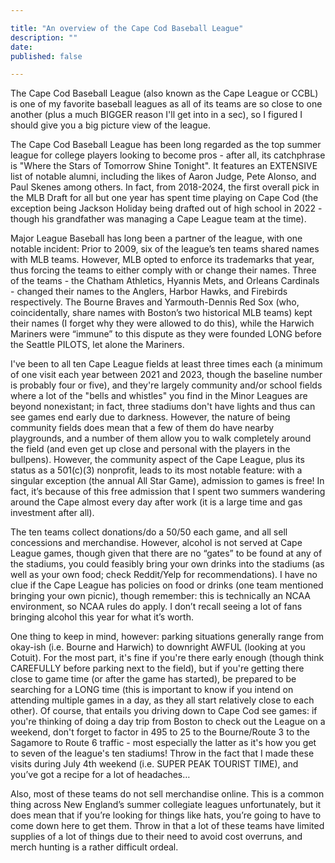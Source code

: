 ```yaml
---

title: "An overview of the Cape Cod Baseball League"
description: ""
date: 
published: false

---
```


The Cape Cod Baseball League (also known as the Cape League or CCBL) is one of my favorite baseball leagues as all of its teams are so close to one another (plus a much BIGGER reason I'll get into in a sec), so I figured I should give you a big picture view of the league.
 
The Cape Cod Baseball League has been long regarded as the top summer league for college players looking to become pros - after all, its catchphrase is "Where the Stars of Tomorrow Shine Tonight". It features an EXTENSIVE list of notable alumni, including the likes of Aaron Judge, Pete Alonso, and Paul Skenes among others. In fact, from 2018-2024, the first overall pick in the MLB Draft for all but one year has spent time playing on Cape Cod (the exception being Jackson Holiday being drafted out of high school in 2022 - though his grandfather was managing a Cape League team at the time).

Major League Baseball has long been a partner of the league, with one notable incident: Prior to 2009, six of the league’s ten teams shared names with MLB teams. However, MLB opted to enforce its trademarks that year, thus forcing the teams to either comply with or change their names. Three of the teams - the Chatham Athletics, Hyannis Mets, and Orleans Cardinals - changed their names to the Anglers, Harbor Hawks, and Firebirds respectively. The Bourne Braves and Yarmouth-Dennis Red Sox (who, coincidentally, share names with Boston’s two historical MLB teams) kept their names (I forget why they were allowed to do this), while the Harwich Mariners were “immune” to this dispute as they were founded LONG before the Seattle PILOTS, let alone the Mariners.

I've been to all ten Cape League fields at least three times each (a minimum of one visit each year between 2021 and 2023, though the baseline number is probably four or five), and they're largely community and/or school fields where a lot of the "bells and whistles" you find in the Minor Leagues are beyond nonexistant; in fact, three stadiums don't have lights and thus can see games end early due to darkness. However, the nature of being community fields does mean that a few of them do have nearby playgrounds, and a number of them allow you to walk completely around the field (and even get up close and personal with the players in the bullpens). However, the community aspect of the Cape League, plus its status as a 501(c)(3) nonprofit, leads to its most notable feature: with a singular exception (the annual All Star Game), admission to games is free! In fact, it’s because of this free admission that I spent two summers wandering around the Cape almost every day after work (it is a large time and gas investment after all).

The ten teams collect donations/do a 50/50 each game, and all sell concessions and merchandise. However, alcohol is not served at Cape League games, though given that there are no “gates” to be found at any of the stadiums, you could feasibly bring your own drinks into the stadiums (as well as your own food; check Reddit/Yelp for recommendations). I have no clue if the Cape League has policies on food or drinks (one team mentioned bringing your own picnic), though remember: this is technically an NCAA environment, so NCAA rules do apply. I don’t recall seeing a lot of fans bringing alcohol this year for what it’s worth.

One thing to keep in mind, however: parking situations generally range from okay-ish (i.e. Bourne and Harwich) to downright AWFUL (looking at you Cotuit). For the most part, it's fine if you're there early enough (though think CAREFULLY before parking next to the field), but if you're getting there close to game time (or after the game has started), be prepared to be searching for a LONG time (this is important to know if you intend on attending multiple games in a day, as they all start relatively close to each other). Of course, that entails you driving down to Cape Cod see games: if you're thinking of doing a day trip from Boston to check out the League on a weekend, don't forget to factor in 495 to 25 to the Bourne/Route 3 to the Sagamore to Route 6 traffic - most especially the latter as it's how you get to seven of the league's ten stadiums! Throw in the fact that I made these visits during July 4th weekend (i.e. SUPER PEAK TOURIST TIME), and you’ve got a recipe for a lot of headaches…

Also, most of these teams do not sell merchandise online. This is a common thing across New England’s summer collegiate leagues unfortunately, but it does mean that if you’re looking for things like hats, you’re going to have to come down here to get them. Throw in that a lot of these teams have limited supplies of a lot of things due to their need to avoid cost overruns, and merch hunting is a rather difficult ordeal.
